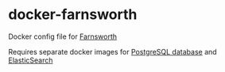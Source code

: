 # docker-farnsworth

Docker config file for [Farnsworth](https://github.com/knagra/farnsworth)

Requires separate docker images for [PostgreSQL database](https://registry.hub.docker.com/u/morshed/postgresql) and [ElasticSearch](https://registry.hub.docker.com/u/dockerfile/elasticsearch)
